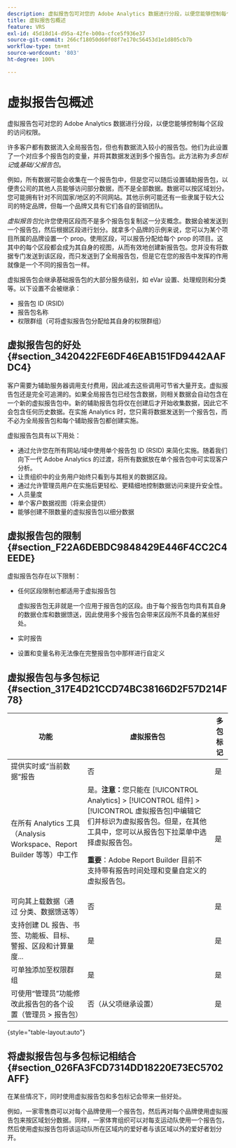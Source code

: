 ```yaml
---
description: 虚拟报告包可对您的 Adobe Analytics 数据进行分段，以便您能够控制每个区段的访问权限。
title: 虚拟报告包概述
feature: VRS
exl-id: 45d18d14-d95a-42fe-b00a-cfce5f936e37
source-git-commit: 266cf18050d60f08f7e170c56453d1e1d805cb7b
workflow-type: tm+mt
source-wordcount: '803'
ht-degree: 100%

---
```


# 虚拟报告包概述

虚拟报告包可对您的 Adobe Analytics 数据进行分段，以便您能够控制每个区段的访问权限。

许多客户都有数据流入全局报告包，但也有数据流入较小的报告包。他们为此设置了一个对应多个报告包的变量，并将其数据发送到多个报告包。此方法称为&#x200B;*多包标记*&#x200B;或&#x200B;*基础/父报告包*。

例如，所有数据可能会收集在一个报告包中，但是您可以随后设置辅助报告包，以便贵公司的其他人员能够访问部分数据，而不是全部数据。数据可以按区域划分。您可能拥有针对不同国家/地区的不同网站。其他示例可能还有一些隶属于较大公司的特定品牌，但每一个品牌又具有它们各自的营销团队。

*虚拟报告包*&#x200B;允许您使用区段而不是多个报告包复制这一分支概念。数据会被发送到一个报告包，然后根据区段进行划分。就拿多个品牌的示例来说，您可以为某个项目所属的品牌设置一个 prop。使用区段，可以报告分配给每个 prop 的项目。这其中的每个区段都会成为其自身的视图，从而有效地创建新报告包。您并没有将数据专门发送到该区段，而只发送到了全局报告包，但是它在您的报告中发挥的作用就像是一个不同的报告包一样。

虚拟报告包会继承基础报告包的大部分服务级别，如 eVar 设置、处理规则和分类等。以下设置不会被继承：

* 报告包 ID (RSID)
* 报告包名称
* 权限群组（可将虚拟报告包分配给其自身的权限群组）

## 虚拟报告包的好处 {#section_3420422FE6DF46EAB151FD9442AAFDC4}

客户需要为辅助服务器调用支付费用，因此减去这些调用可节省大量开支。虚拟报告包还是完全可追溯的。如果全局报告包已经包含数据，则相关数据会自动包含在一个新的虚拟报告包中。新的辅助报告包将仅在创建后才开始收集数据，因此它不会包含任何历史数据。在实施 Analytics 时，您只需将数据发送到一个报告包，而不必为全局报告包和每个辅助报告包都创建实施。

虚拟报告包具有以下用处：

* 通过允许您在所有网站/域中使用单个报告包 ID (RSID) 来简化实施。随着我们向下一代 Adobe Analytics 的过渡，将所有数据放在单个报告包中可实现客户分析。
* 让贵组织中的业务用户始终只看到与其相关的数据区段。
* 通过允许管理员用户在实施后更轻松、更精细地控制数据访问来提升安全性。
* 人员量度
* 单个客户数据视图（将来会提供）
* 能够创建不限数量的虚拟报告包以细分数据

## 虚拟报告包的限制 {#section_F22A6DEBDC9848429E446F4CC2C4EEDE}

虚拟报告包存在以下限制：

* 任何区段限制也都适用于虚拟报告包

  虚拟报告包无非就是一个应用于报告包的区段。由于每个报告包均具有其自身的数据仓库和数据馈送，因此使用多个报告包会带来区段所不具备的某些好处。
* 实时报告
* 设置和变量名称无法像在完整报告包中那样进行自定义

## 虚拟报告包与多包标记 {#section_317E4D21CCD74BC38166D2F57D214F78}

| 功能 | 虚拟报告包 | 多包标记 |
|--- |--- |--- |
| 提供实时或“当前数据”报告 | 否 | 是 |
| 在所有 Analytics 工具（Analysis Workspace、Report Builder 等等）中工作 | 是。**注意：**&#x200B;您只能在 [!UICONTROL Analytics] > [!UICONTROL 组件] > [!UICONTROL 虚拟报告包]中编辑它们并标识为虚拟报告包。但是，在其他工具中，您可以从报告包下拉菜单中选择虚拟报告包。<p>**重要**：Adobe Report Builder 目前不支持带有报告时间处理和变量自定义的虚拟报告包。 | 是 |
| 可向其上载数据（通过 分类、数据馈送等） | 否 | 是 |
| 支持创建 DL 报告、书签、功能板、目标、警报、区段和计算量度... | 是 | 是 |
| 可单独添加至权限群组 | 是 | 是 |
| 可使用“管理员”功能修改此报告包的各个设置（管理员 > 报告包） | 否（从父项继承设置） | 是 |

{style="table-layout:auto"}

## 将虚拟报告包与多包标记相结合 {#section_026FA3FCD7314DD18220E73EC5702AFF}

在某些情况下，同时使用虚拟报告包和多包标记会带来一些好处。

例如，一家零售商可以对每个品牌使用一个报告包，然后再对每个品牌使用虚拟报告包来按区域划分数据。同样，一家体育组织可以对每支运动队使用一个报告包，然后使用虚拟报告包将该运动队所在区域内的爱好者与该区域以外的爱好者划分开。
